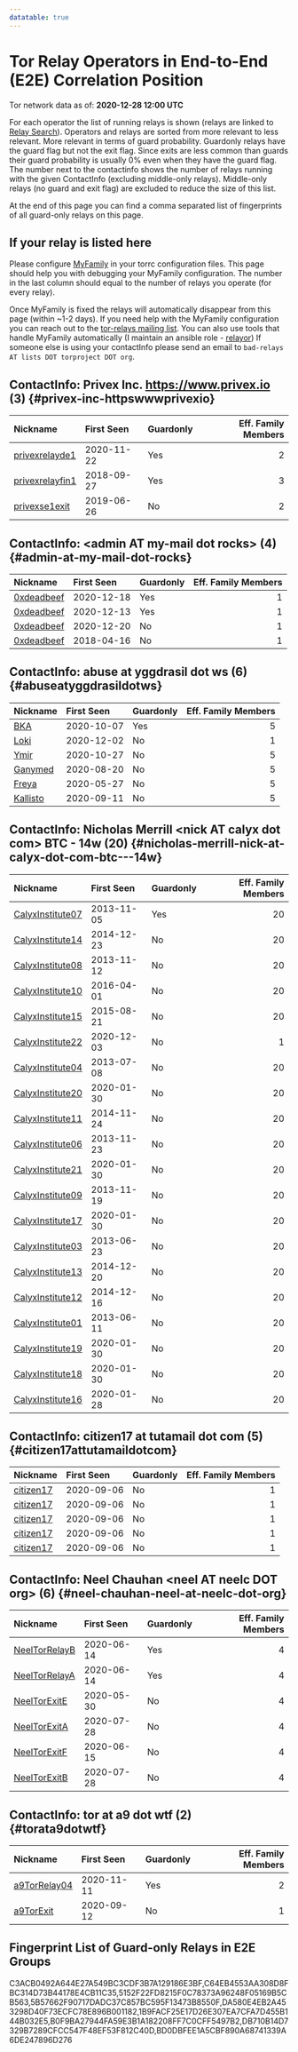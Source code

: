 ```yaml
---
datatable: true
---
```



# Tor Relay Operators in End-to-End (E2E) Correlation Position

Tor network data as of: **2020-12-28 12:00 UTC**

For each operator the list of running relays is shown (relays are linked to [Relay Search](https://metrics.torproject.org/rs.html)).
Operators and relays are sorted from more relevant to less relevant. More relevant in terms of guard probability.
Guardonly relays have the guard flag but not the exit flag.
Since exits are less common than guards their guard probability is usually 0% even when they have the guard flag.
The number next to the contactinfo shows the number of relays running with the given ContactInfo (excluding middle-only relays).
Middle-only relays (no guard and exit flag) are excluded to reduce the size of this list.

At the end of this page you can find a comma separated list of fingerprints of all guard-only relays on this page.

## If your relay is listed here
Please configure [MyFamily](https://www.torproject.org/docs/tor-manual.html.en#MyFamily) in your torrc configuration files.
This page should help you with debugging your MyFamily configuration. The number in the last column should equal to the number of
relays you operate (for every relay).

Once MyFamily is fixed the relays will automatically disappear from this page (within ~1-2 days).
If you need help with the MyFamily configuration you can reach out to the
[tor-relays mailing list](https://lists.torproject.org/cgi-bin/mailman/listinfo/tor-relays).
You can also use tools that handle MyFamily automatically (I maintain an ansible role - 
[relayor](https://medium.com/@nusenu/deploying-tor-relays-with-ansible-6612593fa34d))
If someone else is using your contactInfo please send an email to ```bad-relays AT lists DOT torproject DOT org```.


## ContactInfo: Privex Inc. https://www.privex.io (3) {#privex-inc-httpswwwprivexio}

| Nickname                                                                                                   | First Seen   | Guardonly   |   Eff. Family Members |
|:-----------------------------------------------------------------------------------------------------------|:-------------|:------------|----------------------:|
| [privexrelayde1](https://metrics.torproject.org/rs.html#details/C64EB4553AA308D8FBC314D73B44178E4CB11C35)  | 2020-11-22   | Yes         |                     2 |
| [privexrelayfin1](https://metrics.torproject.org/rs.html#details/C3ACB0492A644E27A549BC3CDF3B7A129186E3BF) | 2018-09-27   | Yes         |                     3 |
| [privexse1exit](https://metrics.torproject.org/rs.html#details/D8A1F5A8EA1AF53E3414B9C48FE6B10C31ACC9B2)   | 2019-06-26   | No          |                     2 |

## ContactInfo: &lt;admin AT my-mail dot rocks&gt; (4) {#admin-at-my-mail-dot-rocks}

| Nickname                                                                                              | First Seen   | Guardonly   |   Eff. Family Members |
|:------------------------------------------------------------------------------------------------------|:-------------|:------------|----------------------:|
| [0xdeadbeef](https://metrics.torproject.org/rs.html#details/5B57662F90717DADC37C857BC595F13473B8550F) | 2020-12-18   | Yes         |                     1 |
| [0xdeadbeef](https://metrics.torproject.org/rs.html#details/5152F22FD8215F0C78373A96248F05169B5CB563) | 2020-12-13   | Yes         |                     1 |
| [0xdeadbeef](https://metrics.torproject.org/rs.html#details/784F16D7257C40002998EE54454D2264BA4B67EB) | 2020-12-20   | No          |                     1 |
| [0xdeadbeef](https://metrics.torproject.org/rs.html#details/D1B853ED27E4DFDCA3A54D3F2E269C4D94677F66) | 2018-04-16   | No          |                     1 |

## ContactInfo: abuse at yggdrasil dot ws (6) {#abuseatyggdrasildotws}

| Nickname                                                                                            | First Seen   | Guardonly   |   Eff. Family Members |
|:----------------------------------------------------------------------------------------------------|:-------------|:------------|----------------------:|
| [BKA](https://metrics.torproject.org/rs.html#details/DA580E4EB2A453298D40F73ECFC78E896B001182)      | 2020-10-07   | Yes         |                     5 |
| [Loki](https://metrics.torproject.org/rs.html#details/0ADAC68F29875A1366F06762F2B305B0BFD11364)     | 2020-12-02   | No          |                     1 |
| [Ymir](https://metrics.torproject.org/rs.html#details/4AA0035604DF40E5BA20DBE88EF6D11432421BFA)     | 2020-10-27   | No          |                     5 |
| [Ganymed](https://metrics.torproject.org/rs.html#details/5AFF7583F5ED62A274823C83199F2E19083692EC)  | 2020-08-20   | No          |                     5 |
| [Freya](https://metrics.torproject.org/rs.html#details/85ED839A03D10C46219609625D7FEAE59EDCCFDD)    | 2020-05-27   | No          |                     5 |
| [Kallisto](https://metrics.torproject.org/rs.html#details/D4C5BAEA92CADCC02D64E0DD9F1A49024C57F05C) | 2020-09-11   | No          |                     5 |

## ContactInfo: Nicholas Merrill &lt;nick AT calyx dot com&gt; BTC - 14w (20) {#nicholas-merrill-nick-at-calyx-dot-com-btc---14w}

| Nickname                                                                                                    | First Seen   | Guardonly   |   Eff. Family Members |
|:------------------------------------------------------------------------------------------------------------|:-------------|:------------|----------------------:|
| [CalyxInstitute07](https://metrics.torproject.org/rs.html#details/1B9FACF25E17D26E307EA7CFA7D455B144B032E5) | 2013-11-05   | Yes         |                    20 |
| [CalyxInstitute14](https://metrics.torproject.org/rs.html#details/0011BD2485AD45D984EC4159C88FC066E5E3300E) | 2014-12-23   | No          |                    20 |
| [CalyxInstitute08](https://metrics.torproject.org/rs.html#details/0B5E5E70FFEA9C7F9FFD13B8E16916A608F3E9EB) | 2013-11-12   | No          |                    20 |
| [CalyxInstitute10](https://metrics.torproject.org/rs.html#details/42ED91DD3768F6A2A194D094A7432CBE8DA004B1) | 2016-04-01   | No          |                    20 |
| [CalyxInstitute15](https://metrics.torproject.org/rs.html#details/47E49319DD67784F1E65B5793371BE467365979E) | 2015-08-21   | No          |                    20 |
| [CalyxInstitute22](https://metrics.torproject.org/rs.html#details/4B218691AF8BC02BAB4D856689652E958AF5DCF3) | 2020-12-03   | No          |                     1 |
| [CalyxInstitute04](https://metrics.torproject.org/rs.html#details/501B3DBF250B094A05CA5DBC424AD4C3D46721A2) | 2013-07-08   | No          |                    20 |
| [CalyxInstitute20](https://metrics.torproject.org/rs.html#details/673C081A9502D5D3AB9395FF4257274BE4C7A8A4) | 2020-01-30   | No          |                    20 |
| [CalyxInstitute11](https://metrics.torproject.org/rs.html#details/6C143720FFF8469EF6A5C5B4066366340CF6C0D1) | 2014-11-24   | No          |                    20 |
| [CalyxInstitute06](https://metrics.torproject.org/rs.html#details/6F4E9FD00D4251D98BE96FB1AA546FE34676A95B) | 2013-11-23   | No          |                    20 |
| [CalyxInstitute21](https://metrics.torproject.org/rs.html#details/70ACA07D9276277B82E909C1439E19CCA2FB16CC) | 2020-01-30   | No          |                    20 |
| [CalyxInstitute09](https://metrics.torproject.org/rs.html#details/7761DDC7EB1BE26D4155F74A15F12C32A36FE0F2) | 2013-11-19   | No          |                    20 |
| [CalyxInstitute17](https://metrics.torproject.org/rs.html#details/81EDFBC8F6F5C7CF0ADD5F8E08BC8FABA04089C6) | 2020-01-30   | No          |                    20 |
| [CalyxInstitute03](https://metrics.torproject.org/rs.html#details/84D361B736A8CD1E8818D0FC186892E91AB76881) | 2013-06-23   | No          |                    20 |
| [CalyxInstitute13](https://metrics.torproject.org/rs.html#details/A7C7EB2A0DFB2E3FFFC12B7756707433DD550F9E) | 2014-12-20   | No          |                    20 |
| [CalyxInstitute12](https://metrics.torproject.org/rs.html#details/B34CC9056250847D1980F08285B01CF0B718C0B6) | 2014-12-16   | No          |                    20 |
| [CalyxInstitute01](https://metrics.torproject.org/rs.html#details/E4D1F25DFBE484208866BA4A1A958B73127CB0AD) | 2013-06-11   | No          |                    20 |
| [CalyxInstitute19](https://metrics.torproject.org/rs.html#details/E8663924FE2AAD4E081A17ED6976D0AE8010F47B) | 2020-01-30   | No          |                    20 |
| [CalyxInstitute18](https://metrics.torproject.org/rs.html#details/EDEDB8797873D340328B5FEDBD7744A7D1DF151F) | 2020-01-30   | No          |                    20 |
| [CalyxInstitute16](https://metrics.torproject.org/rs.html#details/F68A76522D356F89BEC286889A3822250567BE2E) | 2020-01-28   | No          |                    20 |

## ContactInfo: citizen17 at tutamail dot com (5) {#citizen17attutamaildotcom}

| Nickname                                                                                             | First Seen   | Guardonly   |   Eff. Family Members |
|:-----------------------------------------------------------------------------------------------------|:-------------|:------------|----------------------:|
| [citizen17](https://metrics.torproject.org/rs.html#details/5B6F8535D0DFB1C26FE54E15FA3C82D8D8AB380B) | 2020-09-06   | No          |                     1 |
| [citizen17](https://metrics.torproject.org/rs.html#details/271C445DEAA2E0DB1E740CDBC61D77BA9133155B) | 2020-09-06   | No          |                     1 |
| [citizen17](https://metrics.torproject.org/rs.html#details/53887FD502CE6CF4FE10592D1D74D9480251AF1E) | 2020-09-06   | No          |                     1 |
| [citizen17](https://metrics.torproject.org/rs.html#details/A959D9E66BA7366915F4C1C08980398D824C7D6A) | 2020-09-06   | No          |                     1 |
| [citizen17](https://metrics.torproject.org/rs.html#details/D37318440E1A94D1C2055A43B536ECC9406994CD) | 2020-09-06   | No          |                     1 |

## ContactInfo: Neel Chauhan &lt;neel AT neelc DOT org&gt; (6) {#neel-chauhan-neel-at-neelc-dot-org}

| Nickname                                                                                                 | First Seen   | Guardonly   |   Eff. Family Members |
|:---------------------------------------------------------------------------------------------------------|:-------------|:------------|----------------------:|
| [NeelTorRelayB](https://metrics.torproject.org/rs.html#details/DB710B14D7329B7289CFCC547F48EF53F812C40D) | 2020-06-14   | Yes         |                     4 |
| [NeelTorRelayA](https://metrics.torproject.org/rs.html#details/B0F9BA27944FA59E3B1A182208FF7C0CFF5497B2) | 2020-06-14   | Yes         |                     4 |
| [NeelTorExitE](https://metrics.torproject.org/rs.html#details/02AB0923AFF5A47DD011C343F79864C45E9FFB34)  | 2020-05-30   | No          |                     4 |
| [NeelTorExitA](https://metrics.torproject.org/rs.html#details/156AAC3FAD1ACC8906316519DCB444B8C77E4EBF)  | 2020-07-28   | No          |                     4 |
| [NeelTorExitF](https://metrics.torproject.org/rs.html#details/16AD4988F437D3478B72DAD0C1A20E61847FEF3C)  | 2020-06-15   | No          |                     4 |
| [NeelTorExitB](https://metrics.torproject.org/rs.html#details/A69CEB30328B1E85C6B167FECAF2F509CBD9517F)  | 2020-07-28   | No          |                     4 |

## ContactInfo: tor at a9 dot wtf (2) {#torata9dotwtf}

| Nickname                                                                                                | First Seen   | Guardonly   |   Eff. Family Members |
|:--------------------------------------------------------------------------------------------------------|:-------------|:------------|----------------------:|
| [a9TorRelay04](https://metrics.torproject.org/rs.html#details/BD0DBFEE1A5CBF890A68741339A6DE247896D276) | 2020-11-11   | Yes         |                     2 |
| [a9TorExit](https://metrics.torproject.org/rs.html#details/2DB8A946826D0CB4F5C3A8264628DD0F16F6612D)    | 2020-09-12   | No          |                     1 |


## Fingerprint List of Guard-only Relays in E2E Groups

C3ACB0492A644E27A549BC3CDF3B7A129186E3BF,C64EB4553AA308D8FBC314D73B44178E4CB11C35,5152F22FD8215F0C78373A96248F05169B5CB563,5B57662F90717DADC37C857BC595F13473B8550F,DA580E4EB2A453298D40F73ECFC78E896B001182,1B9FACF25E17D26E307EA7CFA7D455B144B032E5,B0F9BA27944FA59E3B1A182208FF7C0CFF5497B2,DB710B14D7329B7289CFCC547F48EF53F812C40D,BD0DBFEE1A5CBF890A68741339A6DE247896D276